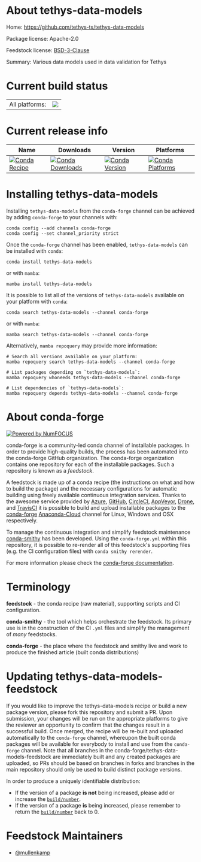 About tethys-data-models
========================

Home: https://github.com/tethys-ts/tethys-data-models

Package license: Apache-2.0

Feedstock license: [BSD-3-Clause](https://github.com/conda-forge/tethys-data-models-feedstock/blob/main/LICENSE.txt)

Summary: Various data models used in data validation for Tethys

Current build status
====================


<table><tr><td>All platforms:</td>
    <td>
      <a href="https://dev.azure.com/conda-forge/feedstock-builds/_build/latest?definitionId=17921&branchName=main">
        <img src="https://dev.azure.com/conda-forge/feedstock-builds/_apis/build/status/tethys-data-models-feedstock?branchName=main">
      </a>
    </td>
  </tr>
</table>

Current release info
====================

| Name | Downloads | Version | Platforms |
| --- | --- | --- | --- |
| [![Conda Recipe](https://img.shields.io/badge/recipe-tethys--data--models-green.svg)](https://anaconda.org/conda-forge/tethys-data-models) | [![Conda Downloads](https://img.shields.io/conda/dn/conda-forge/tethys-data-models.svg)](https://anaconda.org/conda-forge/tethys-data-models) | [![Conda Version](https://img.shields.io/conda/vn/conda-forge/tethys-data-models.svg)](https://anaconda.org/conda-forge/tethys-data-models) | [![Conda Platforms](https://img.shields.io/conda/pn/conda-forge/tethys-data-models.svg)](https://anaconda.org/conda-forge/tethys-data-models) |

Installing tethys-data-models
=============================

Installing `tethys-data-models` from the `conda-forge` channel can be achieved by adding `conda-forge` to your channels with:

```
conda config --add channels conda-forge
conda config --set channel_priority strict
```

Once the `conda-forge` channel has been enabled, `tethys-data-models` can be installed with `conda`:

```
conda install tethys-data-models
```

or with `mamba`:

```
mamba install tethys-data-models
```

It is possible to list all of the versions of `tethys-data-models` available on your platform with `conda`:

```
conda search tethys-data-models --channel conda-forge
```

or with `mamba`:

```
mamba search tethys-data-models --channel conda-forge
```

Alternatively, `mamba repoquery` may provide more information:

```
# Search all versions available on your platform:
mamba repoquery search tethys-data-models --channel conda-forge

# List packages depending on `tethys-data-models`:
mamba repoquery whoneeds tethys-data-models --channel conda-forge

# List dependencies of `tethys-data-models`:
mamba repoquery depends tethys-data-models --channel conda-forge
```


About conda-forge
=================

[![Powered by
NumFOCUS](https://img.shields.io/badge/powered%20by-NumFOCUS-orange.svg?style=flat&colorA=E1523D&colorB=007D8A)](https://numfocus.org)

conda-forge is a community-led conda channel of installable packages.
In order to provide high-quality builds, the process has been automated into the
conda-forge GitHub organization. The conda-forge organization contains one repository
for each of the installable packages. Such a repository is known as a *feedstock*.

A feedstock is made up of a conda recipe (the instructions on what and how to build
the package) and the necessary configurations for automatic building using freely
available continuous integration services. Thanks to the awesome service provided by
[Azure](https://azure.microsoft.com/en-us/services/devops/), [GitHub](https://github.com/),
[CircleCI](https://circleci.com/), [AppVeyor](https://www.appveyor.com/),
[Drone](https://cloud.drone.io/welcome), and [TravisCI](https://travis-ci.com/)
it is possible to build and upload installable packages to the
[conda-forge](https://anaconda.org/conda-forge) [Anaconda-Cloud](https://anaconda.org/)
channel for Linux, Windows and OSX respectively.

To manage the continuous integration and simplify feedstock maintenance
[conda-smithy](https://github.com/conda-forge/conda-smithy) has been developed.
Using the ``conda-forge.yml`` within this repository, it is possible to re-render all of
this feedstock's supporting files (e.g. the CI configuration files) with ``conda smithy rerender``.

For more information please check the [conda-forge documentation](https://conda-forge.org/docs/).

Terminology
===========

**feedstock** - the conda recipe (raw material), supporting scripts and CI configuration.

**conda-smithy** - the tool which helps orchestrate the feedstock.
                   Its primary use is in the construction of the CI ``.yml`` files
                   and simplify the management of *many* feedstocks.

**conda-forge** - the place where the feedstock and smithy live and work to
                  produce the finished article (built conda distributions)


Updating tethys-data-models-feedstock
=====================================

If you would like to improve the tethys-data-models recipe or build a new
package version, please fork this repository and submit a PR. Upon submission,
your changes will be run on the appropriate platforms to give the reviewer an
opportunity to confirm that the changes result in a successful build. Once
merged, the recipe will be re-built and uploaded automatically to the
`conda-forge` channel, whereupon the built conda packages will be available for
everybody to install and use from the `conda-forge` channel.
Note that all branches in the conda-forge/tethys-data-models-feedstock are
immediately built and any created packages are uploaded, so PRs should be based
on branches in forks and branches in the main repository should only be used to
build distinct package versions.

In order to produce a uniquely identifiable distribution:
 * If the version of a package **is not** being increased, please add or increase
   the [``build/number``](https://docs.conda.io/projects/conda-build/en/latest/resources/define-metadata.html#build-number-and-string).
 * If the version of a package **is** being increased, please remember to return
   the [``build/number``](https://docs.conda.io/projects/conda-build/en/latest/resources/define-metadata.html#build-number-and-string)
   back to 0.

Feedstock Maintainers
=====================

* [@mullenkamp](https://github.com/mullenkamp/)

